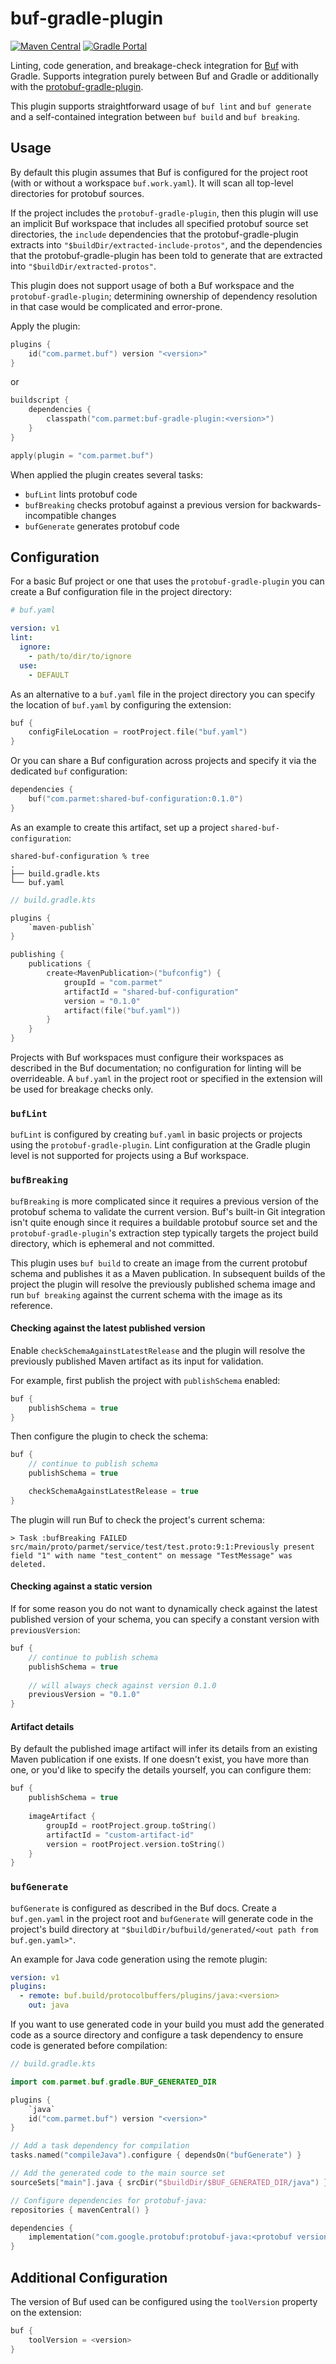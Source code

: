 # buf-gradle-plugin

[![Maven Central](https://img.shields.io/badge/dynamic/xml?color=orange&label=maven-central&prefix=v&query=%2F%2Fmetadata%2Fversioning%2Flatest&url=https%3A%2F%2Frepo1.maven.org%2Fmaven2%2Fcom%2Fparmet%2Fbuf-gradle-plugin%2Fmaven-metadata.xml)](https://search.maven.org/artifact/com.parmet/buf-gradle-plugin)
[![Gradle Portal](https://img.shields.io/maven-metadata/v/https/plugins.gradle.org/m2/com/parmet/buf-gradle-plugin/maven-metadata.xml.svg?label=gradle-portal&color=yellowgreen)](https://plugins.gradle.org/plugin/com.parmet.buf)

Linting, code generation, and breakage-check integration for [Buf](https://github.com/bufbuild/buf) with Gradle. Supports integration purely between Buf and Gradle or additionally with the [protobuf-gradle-plugin](https://github.com/google/protobuf-gradle-plugin).

This plugin supports straightforward usage of `buf lint` and `buf generate` and a self-contained integration between `buf build` and `buf breaking`.

## Usage

By default this plugin assumes that Buf is configured for the project root (with or without a workspace `buf.work.yaml`). It will scan all top-level directories for protobuf sources.

If the project includes the `protobuf-gradle-plugin`, then this plugin will use an implicit Buf workspace that includes all specified protobuf source set directories, the `include` dependencies that the protobuf-gradle-plugin extracts into `"$buildDir/extracted-include-protos"`, and the dependencies that the protobuf-gradle-plugin has been told to generate that are extracted into `"$buildDir/extracted-protos"`.

This plugin does not support usage of both a Buf workspace and the `protobuf-gradle-plugin`; determining ownership of dependency resolution in that case would be complicated and error-prone.

Apply the plugin:

``` kotlin
plugins {
    id("com.parmet.buf") version "<version>"
}
```

or

``` kotlin
buildscript {
    dependencies {
        classpath("com.parmet:buf-gradle-plugin:<version>")
    }
}

apply(plugin = "com.parmet.buf")
```

When applied the plugin creates several tasks:
- `bufLint` lints protobuf code
- `bufBreaking` checks protobuf against a previous version for backwards-incompatible changes
- `bufGenerate` generates protobuf code

## Configuration

For a basic Buf project or one that uses the `protobuf-gradle-plugin` you can create a Buf configuration file in the project directory:

``` yaml
# buf.yaml

version: v1
lint:
  ignore:
    - path/to/dir/to/ignore
  use:
    - DEFAULT
```

As an alternative to a `buf.yaml` file in the project directory you can specify the location of `buf.yaml` by configuring the extension: 

``` kotlin
buf {
    configFileLocation = rootProject.file("buf.yaml")
}
```

Or you can share a Buf configuration across projects and specify it via the dedicated `buf` configuration:

``` kotlin
dependencies {
    buf("com.parmet:shared-buf-configuration:0.1.0")
}
```

As an example to create this artifact, set up a project `shared-buf-configuration`:

```
shared-buf-configuration % tree
.
├── build.gradle.kts
└── buf.yaml
``` 

``` kotlin
// build.gradle.kts

plugins {
    `maven-publish`
}

publishing {
    publications {
        create<MavenPublication>("bufconfig") {
            groupId = "com.parmet"
            artifactId = "shared-buf-configuration"
            version = "0.1.0"
            artifact(file("buf.yaml"))
        }
    }
}
```

Projects with Buf workspaces must configure their workspaces as described in the Buf documentation; no configuration for linting will be overrideable. A `buf.yaml` in the project root or specified in the extension will be used for breakage checks only.

### `bufLint`

`bufLint` is configured by creating `buf.yaml` in basic projects or projects using the `protobuf-gradle-plugin`. Lint configuration at the Gradle plugin level is not supported for projects using a Buf workspace.

### `bufBreaking`

`bufBreaking` is more complicated since it requires a previous version of the protobuf schema to validate the current version. Buf's built-in Git integration isn't quite enough since it requires a buildable protobuf source set and the `protobuf-gradle-plugin`'s extraction step typically targets the project build directory, which is ephemeral and not committed.

This plugin uses `buf build` to create an image from the current protobuf schema and publishes it as a Maven publication. In subsequent builds of the project the plugin will resolve the previously published schema image and run `buf breaking` against the current schema with the image as its reference.

#### Checking against the latest published version

Enable `checkSchemaAgainstLatestRelease` and the plugin will resolve the previously published Maven artifact as its input for validation.

For example, first publish the project with `publishSchema` enabled:

``` kotlin
buf {
    publishSchema = true
}
```

Then configure the plugin to check the schema:

``` kotlin
buf {
    // continue to publish schema
    publishSchema = true

    checkSchemaAgainstLatestRelease = true
}
```

The plugin will run Buf to check the project's current schema:

```
> Task :bufBreaking FAILED
src/main/proto/parmet/service/test/test.proto:9:1:Previously present field "1" with name "test_content" on message "TestMessage" was deleted.
```

#### Checking against a static version

If for some reason you do not want to dynamically check against the latest published version of your schema, you can specify a constant version with `previousVersion`:

``` kotlin
buf {
    // continue to publish schema
    publishSchema = true
    
    // will always check against version 0.1.0
    previousVersion = "0.1.0" 
}
```

#### Artifact details

By default the published image artifact will infer its details from an existing Maven publication if one exists. If one doesn't exist, you have more than one, or you'd like to specify the details yourself, you can configure them:

``` kotlin
buf {
    publishSchema = true
    
    imageArtifact {
        groupId = rootProject.group.toString()
        artifactId = "custom-artifact-id"
        version = rootProject.version.toString()
    }
}
```

### `bufGenerate`

`bufGenerate` is configured as described in the Buf docs. Create a `buf.gen.yaml` in the project root and `bufGenerate` will generate code in the project's build directory at `"$buildDir/bufbuild/generated/<out path from buf.gen.yaml>"`.

An example for Java code generation using the remote plugin:

``` yaml
version: v1
plugins:
  - remote: buf.build/protocolbuffers/plugins/java:<version>
    out: java
```

If you want to use generated code in your build you must add the generated code as a source directory and configure a task dependency to ensure code is generated before compilation:

``` kotlin
// build.gradle.kts

import com.parmet.buf.gradle.BUF_GENERATED_DIR

plugins {
    `java`
    id("com.parmet.buf") version "<version>"
}

// Add a task dependency for compilation
tasks.named("compileJava").configure { dependsOn("bufGenerate") }

// Add the generated code to the main source set
sourceSets["main"].java { srcDir("$buildDir/$BUF_GENERATED_DIR/java") }

// Configure dependencies for protobuf-java:
repositories { mavenCentral() }

dependencies {
    implementation("com.google.protobuf:protobuf-java:<protobuf version>")
}
```

## Additional Configuration

The version of Buf used can be configured using the `toolVersion` property on the extension:

``` kotlin
buf {
    toolVersion = <version>
}
```
